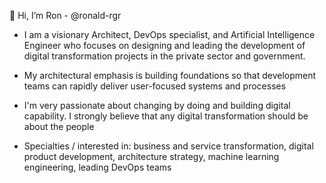 👋 Hi, I’m Ron - @ronald-rgr

- I am a visionary Architect, DevOps specialist, and Artificial Intelligence Engineer who focuses on designing and leading the development 
of digital transformation projects in the private sector and government. 
- My architectural emphasis is building foundations so that development teams can rapidly deliver user-focused systems and processes

- I'm very passionate about changing by doing and building digital capability. I strongly believe that any digital transformation should be about the people

- Specialties / interested in: 
business and service transformation, digital product development, architecture strategy, machine learning engineering, leading DevOps teams

<!---
ronald-rgr/ronald-rgr is a ✨ special ✨ repository because its `README.md` (this file) appears on your GitHub profile.
You can click the Preview link to take a look at your changes.
--->
